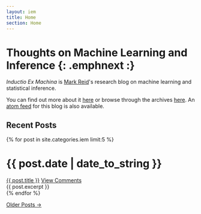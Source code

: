 ```yaml
---
layout: iem
title: Home
section: Home
---
```


Thoughts on Machine Learning and Inference {: .emphnext :}
==========================================

_Inductio Ex Machina_ is [Mark Reid](/)'s research blog on machine learning and 
statistical inference.

You can find out more about it [here](info.html) or browse through 
the archives [here](past.html). 
An [atom feed](atom.xml) for this blog is also 
available.

Recent Posts
------------

{% for post in site.categories.iem limit:5 %}
<div class="section list">
  <h1>{{ post.date | date_to_string }}</h1>
  <a class="title" href="{{ post.url }}">{{ post.title }}</a>
  <a class="comments" href="{{ post.url }}#disqus_thread">View Comments</a>
  <br/>
  <span class="excerpt">{{ post.excerpt }}</span>
</div>
{% endfor %}

<p>
<a href="past.html">Older Posts &rarr;</a>
</p>
<!--
  <ul class="posts">
    {% for post in site.categories.work %}	  
      <li><span>{{ post.date | date_to_string }}</span> &raquo; <a href="{{ post.url }}">{{ post.title }}</a><br/>
	  <span class="excerpt">{{ post.excerpt }}</span>
	  </li>
    {% endfor %}
  </ul>
-->

<script type="text/javascript">
//<![CDATA[
(function() {
		var links = document.getElementsByTagName('a');
		var query = '?';
		for(var i = 0; i < links.length; i++) {
			if(links[i].href.indexOf('#disqus_thread') >= 0) {
				query += 'url' + i + '=' + encodeURIComponent(links[i].href) + '&';
			}
		}
		document.write('<script type="text/javascript" src="http://disqus.com/forums/markreid/get_num_replies.js' + query + '"></' + 'script>');
	})();
//]]>
</script>
